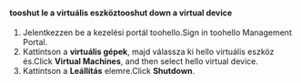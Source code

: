 #### <a name="tooshut-down-a-virtual-device"></a><span data-ttu-id="90c19-101">tooshut le a virtuális eszköz</span><span class="sxs-lookup"><span data-stu-id="90c19-101">tooshut down a virtual device</span></span>
1. <span data-ttu-id="90c19-102">Jelentkezzen be a kezelési portál toohello.</span><span class="sxs-lookup"><span data-stu-id="90c19-102">Sign in toohello Management Portal.</span></span>
2. <span data-ttu-id="90c19-103">Kattintson a **virtuális gépek**, majd válassza ki hello virtuális eszköz és.</span><span class="sxs-lookup"><span data-stu-id="90c19-103">Click **Virtual Machines**, and then select hello virtual device.</span></span>
3. <span data-ttu-id="90c19-104">Kattintson a **Leállítás** elemre.</span><span class="sxs-lookup"><span data-stu-id="90c19-104">Click **Shutdown**.</span></span>

